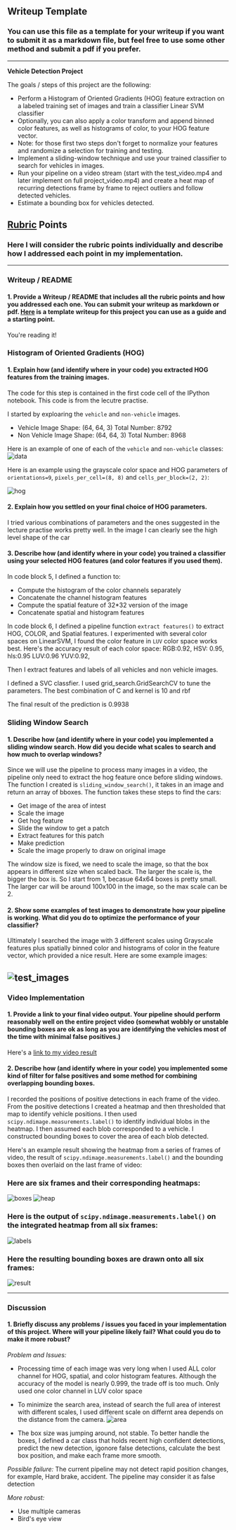 ## Writeup Template
### You can use this file as a template for your writeup if you want to submit it as a markdown file, but feel free to use some other method and submit a pdf if you prefer.

---

**Vehicle Detection Project**

The goals / steps of this project are the following:

* Perform a Histogram of Oriented Gradients (HOG) feature extraction on a labeled training set of images and train a classifier Linear SVM classifier
* Optionally, you can also apply a color transform and append binned color features, as well as histograms of color, to your HOG feature vector. 
* Note: for those first two steps don't forget to normalize your features and randomize a selection for training and testing.
* Implement a sliding-window technique and use your trained classifier to search for vehicles in images.
* Run your pipeline on a video stream (start with the test_video.mp4 and later implement on full project_video.mp4) and create a heat map of recurring detections frame by frame to reject outliers and follow detected vehicles.
* Estimate a bounding box for vehicles detected.


## [Rubric](https://review.udacity.com/#!/rubrics/513/view) Points
### Here I will consider the rubric points individually and describe how I addressed each point in my implementation.  

---
### Writeup / README

#### 1. Provide a Writeup / README that includes all the rubric points and how you addressed each one.  You can submit your writeup as markdown or pdf.  [Here](https://github.com/udacity/CarND-Vehicle-Detection/blob/master/writeup_template.md) is a template writeup for this project you can use as a guide and a starting point.  

You're reading it!

### Histogram of Oriented Gradients (HOG)

#### 1. Explain how (and identify where in your code) you extracted HOG features from the training images.

The code for this step is contained in the first code cell of the IPython notebook. This code is from the lecutre practise.

I started by exploaring the `vehicle` and `non-vehicle` images.  

* Vehicle Image Shape: (64, 64, 3)  Total Number: 8792
* Non Vehicle Image Shape: (64, 64, 3)  Total Number: 8968

Here is an example of one of each of the `vehicle` and `non-vehicle` classes:
![data](./output_images/training_data.png)

Here is an example using the grayscale color space and HOG parameters of `orientations=9`, `pixels_per_cell=(8, 8)` and `cells_per_block=(2, 2)`:

![hog](./output_images/hog.png)

#### 2. Explain how you settled on your final choice of HOG parameters.

I tried various combinations of parameters and the ones suggested in the lecture practise works pretty well. In the image I can clearly see the high level shape of the car

#### 3. Describe how (and identify where in your code) you trained a classifier using your selected HOG features (and color features if you used them).

In code block 5, I defined a function to:
* Compute the histogram of the color channels separately
* Concatenate the channel histogram features
* Compute the spatial feature of 32*32 version of the image
* Concatenate spatial and histogram features

In code block 6, I defined a pipeline function `extract features()` to extract HOG, COLOR, and Spatial features.
I experimented with several color spaces on LinearSVM, I found the color feature in `LUV` color space works best. Here's the accuracy result of each color space:
RGB:0.92, HSV: 0.95, hls:0.95 LUV:0.96 YUV:0.92, 

Then I extract features and labels of all vehicles and non vehicle images.

I defined a SVC classfier. I used grid_search.GridSearchCV to tune the parameters. The best combination of C and kernel is 10 and rbf 

The final result of the prediction is 0.9938

### Sliding Window Search

#### 1. Describe how (and identify where in your code) you implemented a sliding window search.  How did you decide what scales to search and how much to overlap windows?

Since we will use the pipeline to process many images in a video, the pipeline only need to extract the hog feature once before sliding windows. The function I created is `sliding_window_search()`, it takes in an image and return an array of bboxes. The function takes these steps to find the cars:
* Get image of the area of intest
* Scale the image
* Get hog feature 
* Slide the window to get a patch
* Extract features for this patch
* Make prediction
* Scale the image properly to draw on original image
    
The window size is fixed, we need to scale the image, so that the box appears in different size when scaled back.
The larger the scale is, the bigger the box is. So I start from 1, becasue 64x64 boxes is pretty small. The larger car will be around 100x100 in the image, so the max scale can be 2. 

#### 2. Show some examples of test images to demonstrate how your pipeline is working.  What did you do to optimize the performance of your classifier?

Ultimately I searched the image with 3 different scales using Grayscale features plus spatially binned color and histograms of color in the feature vector, which provided a nice result.  Here are some example images:

![test_images](./output_images/test_images.png)
---

### Video Implementation

#### 1. Provide a link to your final video output.  Your pipeline should perform reasonably well on the entire project video (somewhat wobbly or unstable bounding boxes are ok as long as you are identifying the vehicles most of the time with minimal false positives.)
Here's a [link to my video result](./output_videos/project_video.mp4)


#### 2. Describe how (and identify where in your code) you implemented some kind of filter for false positives and some method for combining overlapping bounding boxes.

I recorded the positions of positive detections in each frame of the video.  From the positive detections I created a heatmap and then thresholded that map to identify vehicle positions.  I then used `scipy.ndimage.measurements.label()` to identify individual blobs in the heatmap.  I then assumed each blob corresponded to a vehicle.  I constructed bounding boxes to cover the area of each blob detected.  

Here's an example result showing the heatmap from a series of frames of video, the result of `scipy.ndimage.measurements.label()` and the bounding boxes then overlaid on the last frame of video:

### Here are six frames and their corresponding heatmaps:
![boxes](./output_images/search_result.png)
![heap](./output_images/heapmap.png)

### Here is the output of `scipy.ndimage.measurements.label()` on the integrated heatmap from all six frames:
![labels](./output_images/labels.png)

### Here the resulting bounding boxes are drawn onto all six frames:
![result](./output_images/draw_box.png)



---

### Discussion

#### 1. Briefly discuss any problems / issues you faced in your implementation of this project.  Where will your pipeline likely fail?  What could you do to make it more robust?
*Problem and Issues:*
* Processing time of each image was very long when I used ALL color channel for HOG, spatial, and color histogram features. Although the accuracy of the model is nearly 0.999, the trade off is too much. Only used one color channel in LUV color space

* To minimize the search area, instead of search the full area of interest with different scales, I used different scale on differnt area depends on the distance from the camera.
![area](./output_images/area_of_interest.png)

* The box size was jumping around, not stable. To better handle the boxes, I defined a car class that holds recent high confident detections, predict the new detection, igonore false detections, calculate the best box position, and make each frame more smooth.

*Possible failure:*
The current pipeline may not detect rapid position changes, for example, Hard brake, accident. The pipeline may consider it as false detection

*More robust:*

* Use multiple cameras
* Bird's eye view



